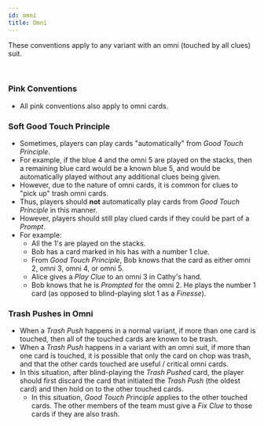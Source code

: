 ```yaml
---
id: omni
title: Omni
---
```


These conventions apply to any variant with an omni (touched by all clues) suit.

<br />

### Pink Conventions

- All pink conventions also apply to omni cards.

### Soft Good Touch Principle

- Sometimes, players can play cards "automatically" from *Good Touch Principle*.
- For example, if the blue 4 and the omni 5 are played on the stacks, then a remaining blue card would be a known blue 5, and would be automatically played without any additional clues being given.
- However, due to the nature of omni cards, it is common for clues to "pick up" trash omni cards.
- Thus, players should **not** automatically play cards from *Good Touch Principle* in this manner.
- However, players should still play clued cards if they could be part of a *Prompt*.
- For example:
  - All the 1's are played on the stacks.
  - Bob has a card marked in his has with a number 1 clue.
  - From *Good Touch Principle*, Bob knows that the card as either omni 2, omni 3, omni 4, or omni 5.
  - Alice gives a *Play Clue* to an omni 3 in Cathy's hand.
  - Bob knows that he is *Prompted* for the omni 2. He plays the number 1 card (as opposed to blind-playing slot 1 as a *Finesse*).

### Trash Pushes in Omni

- When a *Trash Push* happens in a normal variant, if more than one card is touched, then all of the touched cards are known to be trash.
- When a *Trash Push* happens in a variant with an omni suit, if more than one card is touched, it is possible that only the card on chop was trash, and that the other cards touched are useful / critical omni cards.
- In this situation, after blind-playing the *Trash Pushed* card, the player should first discard the card that initiated the *Trash Push* (the oldest card) and then hold on to the other touched cards.
  - In this situation, *Good Touch Principle* applies to the other touched cards. The other members of the team must give a *Fix Clue* to those cards if they are also trash.
